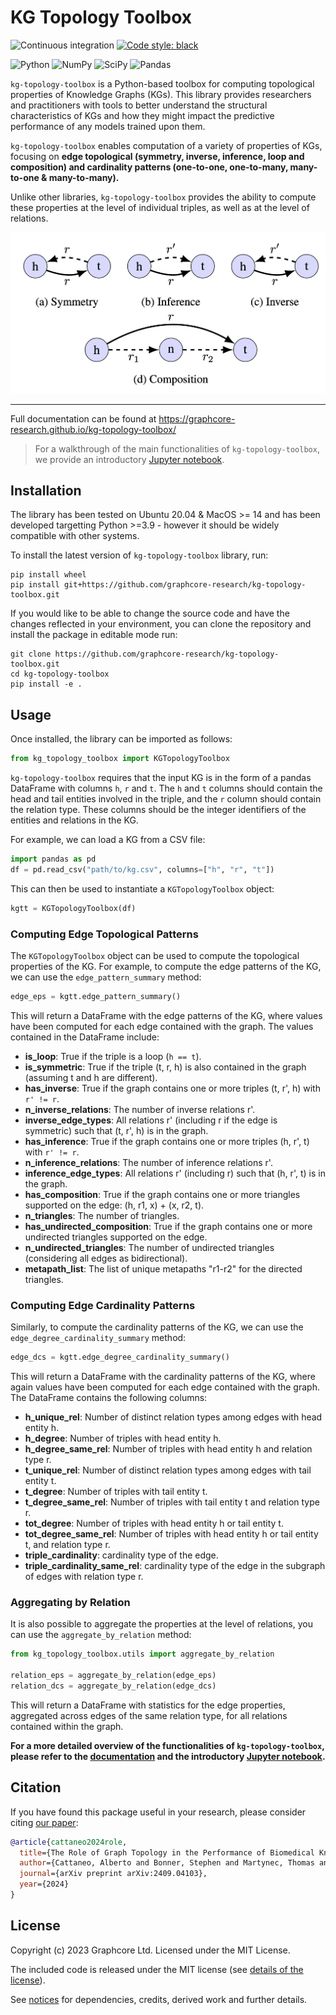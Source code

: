 # KG Topology Toolbox
![Continuous integration](https://github.com/graphcore-research/kg-topology-toolbox/actions/workflows/ci.yaml/badge.svg)
[![Code style: black](https://img.shields.io/badge/code%20style-black-000000.svg)](https://github.com/psf/black)

![Python](https://img.shields.io/badge/python-3670A0?style=for-the-badge&logo=python&logoColor=ffdd54)
![NumPy](https://img.shields.io/badge/numpy-%23013243.svg?style=for-the-badge&logo=numpy&logoColor=white)
![SciPy](https://img.shields.io/badge/SciPy-%230C55A5.svg?style=for-the-badge&logo=scipy&logoColor=%white)
![Pandas](https://img.shields.io/badge/pandas-%23150458.svg?style=for-the-badge&logo=pandas&logoColor=white)


`kg-topology-toolbox` is a Python-based toolbox for computing topological properties of Knowledge Graphs (KGs). This library provides researchers and practitioners with tools to better understand the structural characteristics of KGs and how they might impact the predictive performance of any models trained upon them.

`kg-topology-toolbox` enables computation of a variety of properties of KGs, focusing on **edge topological (symmetry, inverse, inference, loop and composition) and cardinality patterns (one-to-one, one-to-many, many-to-one & many-to-many).** 

Unlike other libraries, `kg-topology-toolbox` provides the ability to compute these properties at the level of individual triples, as well as at the level of relations.

![edge patterns](relational_patterns.png "Edge Patterns")

---

Full documentation can be found at https://graphcore-research.github.io/kg-topology-toolbox/

> For a walkthrough of the main functionalities of `kg-topology-toolbox`, we provide an introductory [Jupyter notebook](docs/source/notebooks/ogb_biokg_demo.ipynb). 

## Installation

The library has been tested on Ubuntu 20.04 & MacOS >= 14 and has been developed targetting Python >=3.9 - however it should be widely compatible with other systems.

To install the latest version of `kg-topology-toolbox` library, run:

```
pip install wheel
pip install git+https://github.com/graphcore-research/kg-topology-toolbox.git
```

If you would like to be able to change the source code and have the changes reflected in your environment, you can clone the repository and install the package in editable mode run:

```
git clone https://github.com/graphcore-research/kg-topology-toolbox.git
cd kg-topology-toolbox
pip install -e .
```

## Usage

Once installed, the library can be imported as follows:

```python
from kg_topology_toolbox import KGTopologyToolbox
```

`kg-topology-toolbox` requires that the input KG is in the form of a pandas DataFrame with columns `h`, `r` and `t`. The `h` and `t` columns should contain the head and tail entities involved in the triple, and the `r` column should contain the relation type. These columns should be the integer identifiers of the entities and relations in the KG.

For example, we can load a KG from a CSV file:

```python
import pandas as pd
df = pd.read_csv("path/to/kg.csv", columns=["h", "r", "t"])
```

This can then be used to instantiate a `KGTopologyToolbox` object:

```python
kgtt = KGTopologyToolbox(df)
```

### Computing Edge Topological Patterns

The `KGTopologyToolbox` object can be used to compute the topological properties of the KG. For example, to compute the edge patterns of the KG, we can use the `edge_pattern_summary` method:

```python
edge_eps = kgtt.edge_pattern_summary()
```

This will return a DataFrame with the edge patterns of the KG, where values have been computed for each edge contained with the graph. The values contained in the DataFrame include: 

  - **is_loop**: True if the triple is a loop (``h == t``).
  - **is_symmetric**: True if the triple (t, r, h) is also contained in the graph (assuming t and h are different).
  - **has_inverse**: True if the graph contains one or more triples (t, r', h) with ``r' != r``.
  - **n_inverse_relations**: The number of inverse relations r'.
  - **inverse_edge_types**: All relations r' (including r if the edge is symmetric) such that (t, r', h) is in the graph.
  - **has_inference**: True if the graph contains one or more triples (h, r', t) with ``r' != r``.
  - **n_inference_relations**: The number of inference relations r'.
  - **inference_edge_types**: All relations r' (including r) such that (h, r', t) is in the graph.
  - **has_composition**: True if the graph contains one or more triangles supported on the edge: (h, r1, x) + (x, r2, t).
  - **n_triangles**: The number of triangles.
  - **has_undirected_composition**: True if the graph contains one or more undirected triangles supported on the edge.
  - **n_undirected_triangles**: The number of undirected triangles (considering all edges as bidirectional).
  - **metapath_list**: The list of unique metapaths "r1-r2" for the directed triangles.

### Computing Edge Cardinality Patterns

Similarly, to compute the cardinality patterns of the KG, we can use the `edge_degree_cardinality_summary` method:

```python
edge_dcs = kgtt.edge_degree_cardinality_summary()
```

This will return a DataFrame with the cardinality patterns of the KG, where again values have been computed for each edge contained with the graph. The DataFrame contains the following columns:


  - **h_unique_rel**: Number of distinct relation types among edges with head entity h.
  - **h_degree**: Number of triples with head entity h.
  - **h_degree_same_rel**: Number of triples with head entity h and relation type r.
  - **t_unique_rel**: Number of distinct relation types among edges with tail entity t.
  - **t_degree**: Number of triples with tail entity t.
  - **t_degree_same_rel**: Number of triples with tail entity t and relation type r.
  - **tot_degree**: Number of triples with head entity h or tail entity t.
  - **tot_degree_same_rel**: Number of triples with head entity h or tail entity t, and relation type r.
  - **triple_cardinality**: cardinality type of the edge.
  - **triple_cardinality_same_rel**: cardinality type of the edge in the subgraph of edges with relation type r.

### Aggregating by Relation

It is also possible to aggregate the properties at the level of relations, you can use the `aggregate_by_relation` method:

```python
from kg_topology_toolbox.utils import aggregate_by_relation

relation_eps = aggregate_by_relation(edge_eps)
relation_dcs = aggregate_by_relation(edge_dcs)
```

This will return a DataFrame with statistics for the edge properties, aggregated across edges of the same relation type, for all relations contained within the graph.


**For a more detailed overview of the functionalities of `kg-topology-toolbox`, please refer to the [documentation](https://graphcore-research.github.io/kg-topology-toolbox/) and the introductory [Jupyter notebook](docs/source/notebooks/ogb_biokg_demo.ipynb).**

## Citation

If you have found this package useful in your research, please consider citing
[our paper](https://arxiv.org/abs/2409.04103):

```bibtex
@article{cattaneo2024role,
  title={The Role of Graph Topology in the Performance of Biomedical Knowledge Graph Completion Models},
  author={Cattaneo, Alberto and Bonner, Stephen and Martynec, Thomas and Luschi, Carlo and Barrett, Ian P and Justus, Daniel},
  journal={arXiv preprint arXiv:2409.04103},
  year={2024}
}
```

## License

Copyright (c) 2023 Graphcore Ltd. Licensed under the MIT License.

The included code is released under the MIT license (see [details of the license](LICENSE)).

See [notices](NOTICE.md) for dependencies, credits, derived work and further details.
